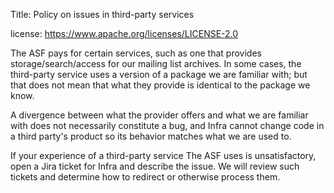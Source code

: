 Title: Policy on issues in third-party services

license: https://www.apache.org/licenses/LICENSE-2.0

The ASF pays for certain services, such as one that provides storage/search/access for our mailing list archives. In some cases, the third-party service uses a version of a package we are familiar with; but that does not mean that what they provide is identical to the package we know.

A divergence between what the provider offers and what we are familiar with does not necessarily constitute a bug, and Infra cannot change code in a third party's product so its behavior matches what we are used to.

If your experience of a third-party service The ASF uses is unsatisfactory, open a Jira ticket for Infra and describe the issue. We will review such tickets and determine how to redirect or otherwise process them.
